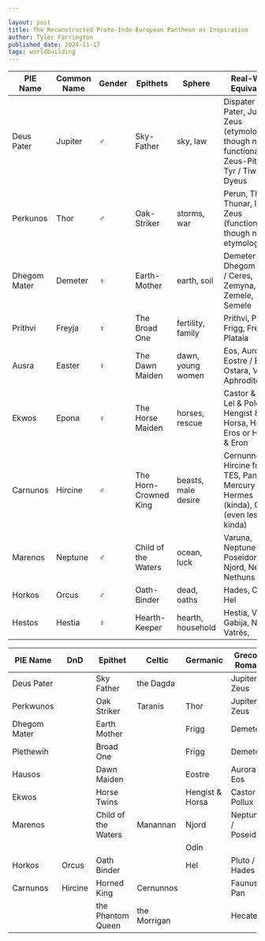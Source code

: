 ```yaml
---

layout: post
title: The Reconstructed Proto-Indo-European Pantheon as Inspiration
author: Tyler Farrington
published_date: 2024-11-17
tags: worldbuilding
---
```


| PIE Name     | Common Name | Gender | Epithets              | Sphere              | Real-World Equivalents                                                                                          |
|--------------|-------------|--------|-----------------------|---------------------|-----------------------------------------------------------------------------------------------------------------|
| Deus Pater   | Jupiter     | ♂️      | Sky-Father            | sky, law            | Dispater / Deus Pater, Jupiter, Zeus (etymologically, though not functionally), Zeus-Piter?, Tyr / Tiwaz, Dyeus |
| Perkunos     | Thor        | ♂️      | Oak-Striker           | storms, war         | Perun, Thor, Thunar, Indra, Zeus (functionally, though not etymologically)                                      |
| Dhegom Mater | Demeter     | ♀️      | Earth-Mother          | earth, soil         | Demeter / Dhegom Mater / Ceres, Zemyna, Gaia, Zemele, Semele                                                    |
| Prithvi      | Freyja      | ♀️      | The Broad One         | fertility, family   | Prithvi, Priya, Frigg, Freyja, Plataia                                                                          |
| Ausra        | Easter      | ♀️      | The Dawn Maiden       | dawn, young women   | Eos, Aurora, Eostre / Easter / Ostara, Venus / Aphrodite                                                        |
| Ekwos        | Epona       | ♀️      | The Horse Maiden      | horses, rescue      | Castor & Pollux, Lel & Polel, Hengist & Horsa, Heros & Eros or Herron & Eron                            |
| Carnunos     | Hircine     | ♂️      | The Horn-Crowned King | beasts, male desire | Cernunnos, Hircine from TES, Pan, Mercury / Hermes (kinda), Odin (even less kinda)                              |
| Marenos      | Neptune     | ♂️      | Child of the Waters   | ocean, luck         | Varuna, Neptune / Poseidon, Njord, Nechtan, Nethuns                                                             |
| Horkos       | Orcus       | ♂️      | Oath-Binder           | dead, oaths         | Hades, Orcus, Hel                                                                                               |
| Hestos       | Hestia      | ♀️      | Hearth-Keeper         | hearth, household   | Hestia, Vesta, Gabija, Nëna e Vatrës,                                                                           |


| PIE Name     | DnD     | Epithet             | Celtic       | Germanic        | Greco-Roman        | Slavic      | Vedic     |
|--------------|---------|---------------------|--------------|-----------------|--------------------|-------------|-----------|
| Deus Pater   |         | Sky Father          | the Dagda    |                 | Jupiter / Zeus     | Svarog?     | Dyauspitr |
| Perkwunos    |         | Oak Striker         | Taranis      | Thor            | Jupiter / Zeus     | Perun       | Indra     |
| Dhegom Mater |         | Earth Mother        |              | Frigg           | Demeter            | Mat Zemlya  | Prithvi   |
| Plethewih    |         | Broad One           |              | Frigg           | Demeter            |             | Prithvi   |
| Hausos       |         | Dawn Maiden         |              | Eostre          | Aurora / Eos       | Zorya       | Ushas     |
| Ekwos        |         | Horse Twins         |              | Hengist & Horsa | Castor & Pollux    | Lel & Polel | Aśvins    |
| Marenos      |         | Child of the Waters | Manannan     | Njord           | Neptune / Poseidon |             | Varuna    |
|              |         |                     |              | Odin            |                    |             | Rudra     |
| Horkos       | Orcus   | Oath Binder         |              | Hel             | Pluto / Hades      | Veles       |           |
| Carnunos     | Hircine | Horned King         | Cernunnos    |                 | Faunus / Pan       | Veles       |           |
|              |         | the Phantom Queen   | the Morrigan |                 | Hecate             |             |           |